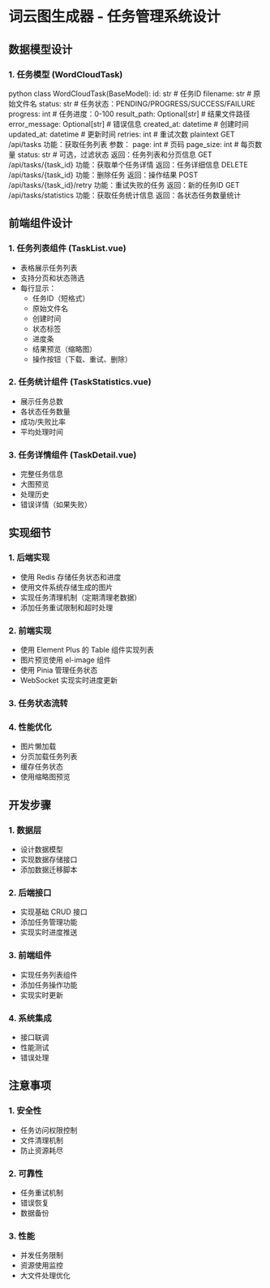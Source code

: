 # 词云图生成器 - 任务管理系统设计

## 数据模型设计

### 1. 任务模型 (WordCloudTask) 


python
class WordCloudTask(BaseModel):
id: str # 任务ID
filename: str # 原始文件名
status: str # 任务状态：PENDING/PROGRESS/SUCCESS/FAILURE
progress: int # 任务进度：0-100
result_path: Optional[str] # 结果文件路径
error_message: Optional[str] # 错误信息
created_at: datetime # 创建时间
updated_at: datetime # 更新时间
retries: int # 重试次数
plaintext
GET /api/tasks
功能：获取任务列表
参数：
page: int # 页码
page_size: int # 每页数量
status: str # 可选，过滤状态
返回：任务列表和分页信息
GET /api/tasks/{task_id}
功能：获取单个任务详情
返回：任务详细信息
DELETE /api/tasks/{task_id}
功能：删除任务
返回：操作结果
POST /api/tasks/{task_id}/retry
功能：重试失败的任务
返回：新的任务ID
GET /api/tasks/statistics
功能：获取任务统计信息
返回：各状态任务数量统计


## 前端组件设计

### 1. 任务列表组件 (TaskList.vue)
- 表格展示任务列表
- 支持分页和状态筛选
- 每行显示：
  - 任务ID（短格式）
  - 原始文件名
  - 创建时间
  - 状态标签
  - 进度条
  - 结果预览（缩略图）
  - 操作按钮（下载、重试、删除）

### 2. 任务统计组件 (TaskStatistics.vue)
- 展示任务总数
- 各状态任务数量
- 成功/失败比率
- 平均处理时间

### 3. 任务详情组件 (TaskDetail.vue)
- 完整任务信息
- 大图预览
- 处理历史
- 错误详情（如果失败）

## 实现细节

### 1. 后端实现
- 使用 Redis 存储任务状态和进度
- 使用文件系统存储生成的图片
- 实现任务清理机制（定期清理老数据）
- 添加任务重试限制和超时处理

### 2. 前端实现
- 使用 Element Plus 的 Table 组件实现列表
- 图片预览使用 el-image 组件
- 使用 Pinia 管理任务状态
- WebSocket 实现实时进度更新

### 3. 任务状态流转


### 4. 性能优化
- 图片懒加载
- 分页加载任务列表
- 缓存任务状态
- 使用缩略图预览

## 开发步骤

### 1. 数据层
- 设计数据模型
- 实现数据存储接口
- 添加数据迁移脚本

### 2. 后端接口
- 实现基础 CRUD 接口
- 添加任务管理功能
- 实现实时进度推送

### 3. 前端组件
- 实现任务列表组件
- 添加任务操作功能
- 实现实时更新

### 4. 系统集成
- 接口联调
- 性能测试
- 错误处理

## 注意事项

### 1. 安全性
- 任务访问权限控制
- 文件清理机制
- 防止资源耗尽

### 2. 可靠性
- 任务重试机制
- 错误恢复
- 数据备份

### 3. 性能
- 并发任务限制
- 资源使用监控
- 大文件处理优化